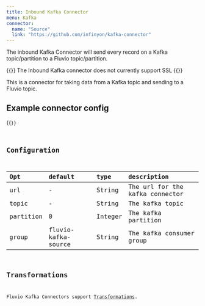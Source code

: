 ```yaml
---
title: Inbound Kafka Connector
menu: Kafka
connector:
  name: "Source"
  link: "https://github.com/infinyon/kafka-connector"
---
```


The inbound Kafka Connector will send every record on a Kafka topic/partition to a Fluvio topic/partition.

{{<caution>}}
The Inbound Kafka connector does not currently support SSL
{{</caution>}}

This is a connector for taking data from a Kafka topic and sending to a Fluvio topic.

## Example connector config

{{<code file="embeds/connectors/inbound-examples/inbound-kafka.yaml" lang="yaml" copy=true >}}


## Configuration

| Opt            | default               | type     | description                            |
| :---           | :---                  | :---     | :----                                  |
| url            | -                     | String   | The url for the kafka connector        |
| topic          | -                     | String   | The kafka topic                        |
| partition      | 0                     | Integer  | The kafka partition                    |
| group          | fluvio-kafka-source   | String   | The kafka consumer group               |



## Transformations
Fluvio Kafka Connectors support [Transformations](https://www.fluvio.io/docs/concepts/transformations-chain/).